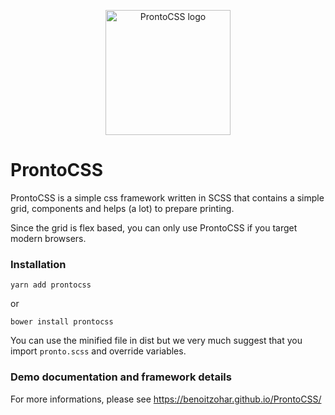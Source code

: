 <p align="center">
<img alt="ProntoCSS logo" src="https://benoitzohar.github.io/ProntoCSS/img/prontocss.png" height="200">
</p>

ProntoCSS
=========

ProntoCSS is a simple css framework written in SCSS that contains a simple grid, components and helps (a lot) to prepare printing.

Since the grid is flex based, you can only use ProntoCSS if you target modern browsers.

### Installation

```
yarn add prontocss
```

or

```
bower install prontocss
```

You can use the minified file in dist but we very much suggest that you import `pronto.scss` and override variables.

### Demo documentation and framework details

For more informations, please see https://benoitzohar.github.io/ProntoCSS/
